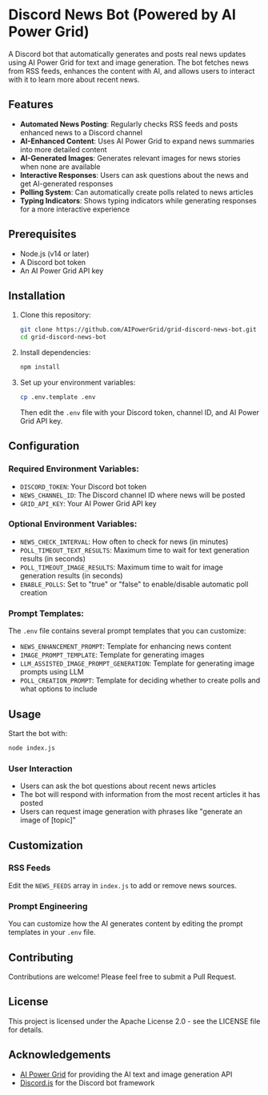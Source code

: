 # Discord News Bot (Powered by AI Power Grid)

A Discord bot that automatically generates and posts real news updates using AI Power Grid for text and image generation. The bot fetches news from RSS feeds, enhances the content with AI, and allows users to interact with it to learn more about recent news.

## Features

- **Automated News Posting**: Regularly checks RSS feeds and posts enhanced news to a Discord channel
- **AI-Enhanced Content**: Uses AI Power Grid to expand news summaries into more detailed content
- **AI-Generated Images**: Generates relevant images for news stories when none are available
- **Interactive Responses**: Users can ask questions about the news and get AI-generated responses
- **Polling System**: Can automatically create polls related to news articles
- **Typing Indicators**: Shows typing indicators while generating responses for a more interactive experience

## Prerequisites

- Node.js (v14 or later)
- A Discord bot token
- An AI Power Grid API key

## Installation

1. Clone this repository:
   ```bash
   git clone https://github.com/AIPowerGrid/grid-discord-news-bot.git
   cd grid-discord-news-bot
   ```

2. Install dependencies:
   ```bash
   npm install
   ```

3. Set up your environment variables:
   ```bash
   cp .env.template .env
   ```
   Then edit the `.env` file with your Discord token, channel ID, and AI Power Grid API key.

## Configuration

### Required Environment Variables:

- `DISCORD_TOKEN`: Your Discord bot token
- `NEWS_CHANNEL_ID`: The Discord channel ID where news will be posted
- `GRID_API_KEY`: Your AI Power Grid API key

### Optional Environment Variables:

- `NEWS_CHECK_INTERVAL`: How often to check for news (in minutes)
- `POLL_TIMEOUT_TEXT_RESULTS`: Maximum time to wait for text generation results (in seconds)
- `POLL_TIMEOUT_IMAGE_RESULTS`: Maximum time to wait for image generation results (in seconds)
- `ENABLE_POLLS`: Set to "true" or "false" to enable/disable automatic poll creation

### Prompt Templates:

The `.env` file contains several prompt templates that you can customize:

- `NEWS_ENHANCEMENT_PROMPT`: Template for enhancing news content
- `IMAGE_PROMPT_TEMPLATE`: Template for generating images
- `LLM_ASSISTED_IMAGE_PROMPT_GENERATION`: Template for generating image prompts using LLM
- `POLL_CREATION_PROMPT`: Template for deciding whether to create polls and what options to include

## Usage

Start the bot with:

```bash
node index.js
```

### User Interaction

- Users can ask the bot questions about recent news articles
- The bot will respond with information from the most recent articles it has posted
- Users can request image generation with phrases like "generate an image of [topic]"

## Customization

### RSS Feeds

Edit the `NEWS_FEEDS` array in `index.js` to add or remove news sources.

### Prompt Engineering

You can customize how the AI generates content by editing the prompt templates in your `.env` file.

## Contributing

Contributions are welcome! Please feel free to submit a Pull Request.

## License

This project is licensed under the Apache License 2.0 - see the LICENSE file for details.

## Acknowledgements

- [AI Power Grid](https://aipowergrid.io) for providing the AI text and image generation API
- [Discord.js](https://discord.js.org) for the Discord bot framework 